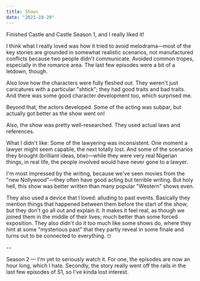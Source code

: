 ```yaml
---
title: Shows
date: "2021-10-20"
---
```

Finished Castle and Castle Season 1, and I really liked it!

I think what I really loved was how it tried to avoid melodrama—most of the key stories are grounded in somewhat realistic scenarios, not manufactured conflicts because two people didn't communicate. Avoided common tropes, especially in the romance area. The last few episodes were a bit of a letdown, though.

Also love how the characters were fully fleshed out. They weren't just caricatures with a particular "shtick"; they had good traits and bad traits. And there was some good character development too, which surprised me.

Beyond that, the actors developed. Some of the acting was subpar, but actually got better as the show went on!

Also, the show was pretty well-researched. They used actual laws and references.

What I didn't like: Some of the lawyering was inconsistent. One moment a lawyer might seem capable, the next totally lost. And some of the scenarios they brought (brilliant ideas, btw)—while they were very real Nigerian things, in real life, the people involved would have never gone to a lawyer.

I'm most impressed by the writing, because we've seen movies from the "new Nollywood"—they often have good acting but terrible writing. But holy hell, this show was better written than many popular "Western" shows even.

They also used a device that I loved: alluding to past events. Basically they mention things that happened between them before the start of the show, but they don't go all out and explain it. It makes it feel real, as though we joined them in the middle of their lives; much better than some forced exposition. They also didn't do it too much like some shows do, where they hint at some "mysterious past" that they partly reveal in some finale and turns out to be connected to everything. 🙄


--

Season 2 — I'm yet to seriously watch it. For one, the episodes are now an hour long, which I hate. Secondly, the story really went off the rails in the last few episodes of S1, so I've kinda lost interest.